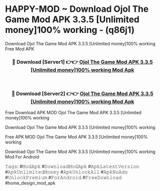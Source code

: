 # HAPPY-MOD ~ Download Ojol The Game Mod APK 3.3.5 [Unlimited money]100% working - (q86j1)
Download Ojol The Game Mod APK 3.3.5 [Unlimited money]100% working Free Mod APK

<div align="center">
<h3>🔴 Download [Server1] 👉👉 <a href="https://apk-comot.site?title=Ojol_The_Game_Mod_APK_3.3.5_[Unlimited_money]100%_working">Ojol The Game Mod APK 3.3.5 [Unlimited money]100% working Mod Apk</a></h3><br>

<h3>🔴 Download [Server2] 👉👉 <a href="https://apk-comot.site?title=Ojol_The_Game_Mod_APK_3.3.5_[Unlimited_money]100%_working">Ojol The Game Mod APK 3.3.5 [Unlimited money]100% working Mod Apk</a></h3>
</div>


Free Download APK MOD Ojol The Game Mod APK 3.3.5 [Unlimited money]100% working

Download Ojol The Game Mod APK 3.3.5 [Unlimited money]100% working 

Free APK MOD Ojol The Game Mod APK 3.3.5 [Unlimited money]100% working 

Download Ojol The Game Mod APK 3.3.5 [Unlimited money]100% working Mod For Android

𝚃𝚊𝚐𝚜: #𝙼𝚘𝚍𝙰𝚙𝚔 #𝙳𝚘𝚠𝚗𝚕𝚘𝚊𝚍𝙼𝚘𝚍𝙰𝚙𝚔 #𝙰𝚙𝚔𝙻𝚊𝚝𝚎𝚜𝚝𝚅𝚎𝚛𝚜𝚒𝚘𝚗 #𝙰𝚙𝚔𝚄𝚗𝚕𝚒𝚖𝚒𝚝𝚎𝚍𝙼𝚘𝚗𝚎𝚢 #𝙰𝚙𝚔𝚄𝚗𝚕𝚘𝚌𝚔𝙰𝚕𝚕 #𝙰𝚙𝚔𝙽𝚘𝙰𝚍𝚜 #𝚄𝚗𝚕𝚘𝚌𝚔𝙿𝚛𝚎𝚖𝚒𝚞𝚖 #𝙵𝚘𝚛𝙰𝚗𝚍𝚛𝚘𝚒𝚍 #𝙵𝚛𝚎𝚎𝙳𝚘𝚠𝚗𝚕𝚘𝚊𝚍 #home_design_mod_apk